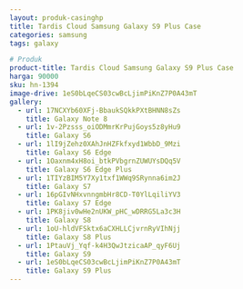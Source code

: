 ```yaml
---
layout: produk-casinghp
title: Tardis Cloud Samsung Galaxy S9 Plus Case
categories: samsung
tags: galaxy

# Produk
product-title: Tardis Cloud Samsung Galaxy S9 Plus Case
harga: 90000
sku: hn-1394
image-drive: 1eS0bLqeCS03cwBcLjimPiKnZ7P0A43mT
gallery:
  - url: 17NCXYb60XFj-BbaukSQkkPXtBHNN8sZs
    title: Galaxy Note 8
  - url: 1v-2Pzsss_oiODMmrKrPujGoys5z8yHu9
    title: Galaxy S6
  - url: 1lI9jZehz0XAhJnHZFkfxyd1WbbD_9Mzi
    title: Galaxy S6 Edge
  - url: 1Oaxnm4xH8oi_btkPVbgrnZUWUYsDQq5V
    title: Galaxy S6 Edge Plus
  - url: 1TIYzBIM5Y7Xy1txf1WWq9SRynna6im2J
    title: Galaxy S7
  - url: 16pGIvNHxvnngmbHr8CD-T0YlLqiliYV3
    title: Galaxy S7 Edge
  - url: 1PK8jiv0wHe2nUKW_pHC_wDRRG5La3c3H
    title: Galaxy S8
  - url: 1oU-hldVFSktx6aCXHLLCjvrnRyVIhNjj
    title: Galaxy S8 Plus
  - url: 1PtauVj_Yqf-k4H3QwJtzicaAP_qyF6Uj
    title: Galaxy S9
  - url: 1eS0bLqeCS03cwBcLjimPiKnZ7P0A43mT
    title: Galaxy S9 Plus
---
```

